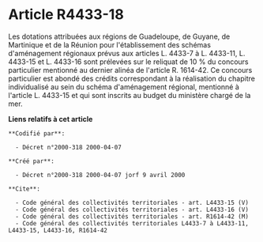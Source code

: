 # Article R4433-18

Les dotations attribuées aux régions de Guadeloupe, de Guyane, de Martinique et de la Réunion pour l'établissement des
schémas d'aménagement régionaux prévus aux articles L. 4433-7 à L. 4433-11, L. 4433-15 et L. 4433-16 sont prélevées sur le
reliquat de 10 % du concours particulier mentionné au dernier alinéa de l'article R. 1614-42. Ce concours particulier est
abondé des crédits correspondant à la réalisation du chapitre individualisé au sein du schéma d'aménagement régional,
mentionné à l'article L. 4433-15 et qui sont inscrits au budget du ministère chargé de la mer.

**Liens relatifs à cet article**

	**Codifié par**:

	  - Décret n°2000-318 2000-04-07

	**Créé par**:

	  - Décret n°2000-318 2000-04-07 jorf 9 avril 2000

	**Cite**:

	  - Code général des collectivités territoriales - art. L4433-15 (V)
	  - Code général des collectivités territoriales - art. L4433-16 (V)
	  - Code général des collectivités territoriales - art. R1614-42 (M)
	  - Code général des collectivités territoriales L4433-7 à L4433-11, L4433-15, L4433-16, R1614-42

